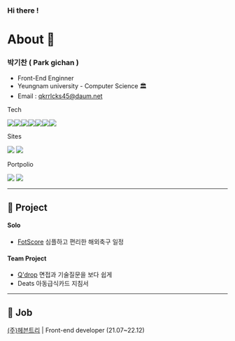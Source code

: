 ### Hi there !

# About 🙌

### 박기찬 ( Park gichan )
- Front-End Enginner
- Yeungnam university - Computer Science 🏛️
- Email : qkrrlcks45@daum.net

Tech   

<img src="https://img.shields.io/badge/JavaScript-F7DF1E?style=flat-square&logo=javascript&logoColor=black"/><img src="https://img.shields.io/badge/React-61DAFB?style=flat-square&logo=react&logoColor=black"/><img src="https://img.shields.io/badge/Redux-764ABC?style=flat-square&logo=redux&logoColor=white"/><img src="https://img.shields.io/badge/Node.js-339933?style=flat-square&logo=Node.js&logoColor=white"/><img src="https://img.shields.io/badge/Express-000000?style=flat-square&logo=Express&logoColor=white"/><img src="https://img.shields.io/badge/MongoDB-47A248?style=flat-square&logo=MongoDB&logoColor=white"/><img src="https://img.shields.io/badge/Figma-F24E1E?style=flat-square&logo=Figma&logoColor=white"/>

Sites

<a href="https://github.com/rl0425?tab=repositories"><img src="https://img.shields.io/badge/Github-181717?style=flat-square&logo=Github&logoColor=white"/></a>
<a href="https://velog.io/@rl0425"><img src="https://img.shields.io/badge/Velog-20C997?style=flat-square&logo=Velog&logoColor=white"/></a>

Portpolio

<a href="http://portfolio-gichan.s3-website.ap-northeast-2.amazonaws.com/"><img src="https://img.shields.io/badge/포트폴리오-8A2BE2"/></a>
<a href="https://github.com/rl0425?tab=repositories"><img src="https://img.shields.io/badge/Github-181717?style=flat-square&logo=Github&logoColor=white"/></a>

<hr>

## 📖 Project

#### Solo
- <a href="https://github.com/rl0425/FOTSCORE">FotScore</a> 심플하고 편리한 해외축구 일정

#### Team Project
- <a href="https://github.com/rl0425/Q-drop">Q'drop</a> 면접과 기술질문을 보다 쉽게
- Deats 아동급식카드 지침서

<hr>

## 💼 Job

<a href="https://clovine.com/kr">(주)헤븐트리</a> | Front-end developer (21.07~22.12)
  

<!--
**rl0425/rl0425** is a ✨ _special_ ✨ repository because its `README.md` (this file) appears on your GitHub profile.

Here are some ideas to get you started:

- 🔭 I’m currently working on ...
- 🌱 I’m currently learning ...
- 👯 I’m looking to collaborate on ...
- 🤔 I’m looking for help with ...
- 💬 Ask me about ...
- 📫 How to reach me: ...
- 😄 Pronouns: ...
- ⚡ Fun fact: ...
-->
